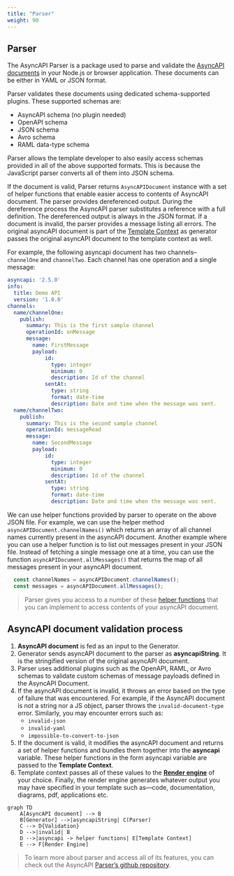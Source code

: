 ```yaml
---
title: "Parser"
weight: 90
---
```


## Parser

The AsyncAPI Parser is a package used to parse and validate the [AsyncAPI documents](asyncapi-document.md) in your Node.js or browser application. These documents can be either in YAML or JSON format.

Parser validates these documents using dedicated schema-supported plugins. These supported schemas are:

- AsyncAPI schema (no plugin needed)
- OpenAPI schema
- JSON schema
- Avro schema
- RAML data-type schema

Parser allows the template developer to also easily access schemas provided in all of the above supported formats. This is because the JavaScript parser converts all of them into JSON schema.

If the document is valid, Parser returns `AsyncAPIDocument` instance with a set of helper functions that enable easier access to contents of AsyncAPI document. The parser provides dereferenced output. During the dereference process the AsyncAPI parser substitutes a reference with a full definition. The dereferenced output is always in the JSON format. If a document is invalid, the parser provides a message listing all errors. The original asyncAPI document is part of the [Template Context](template-context.md) as generator passes the original asyncAPI document to the template context as well.	

For example, the following asyncapi document has two channels–`channelOne` and `channelTwo`. Each channel has one operation and a single message:

```yaml
asyncapi: '2.5.0'
info:
  title: Demo API
  version: '1.0.0'
channels:
  name/channelOne:
    publish:
      summary: This is the first sample channel
      operationId: onMessage
      message:
        name: FirstMessage
        payload:
            id:
              type: integer
              minimum: 0
              description: Id of the channel
            sentAt:
              type: string
              format: date-time
              description: Date and time when the message was sent.
  name/channelTwo:
    publish:
      summary: This is the second sample channel
      operationId: messageRead
      message:
        name: SecondMessage
        payload:
            id:
              type: integer
              minimum: 0
              description: Id of the channel
            sentAt:
              type: string
              format: date-time
              description: Date and time when the message was sent.
```
We can use helper functions provided by parser to operate on the above JSON file. For example, we can use the helper method `asyncAPIDocument.channelNames()` which returns an array of all channel names currently present in the asyncAPI document. Another example where you can use a helper function is to list out messages present in your JSON file. Instead of fetching a single message one at a time, you can use the function `asyncAPIDocument.allMessages()` that returns the map of all messages present in your asyncAPI document.

```js
  const channelNames = asyncAPIDocument.channelNames();
  const messages = asyncAPIDocument.allMessages();
```

> Parser gives you access to a number of these [helper functions](https://github.com/asyncapi/parser-js/blob/master/API.md) that you can implement to access contents of your asyncAPI document. 

## AsyncAPI document validation process

1. **AsyncAPI document** is fed as an input to the Generator.
1. Generator sends asyncAPI document to the parser as **asyncapiString**. It is the stringified version of the original asyncAPI document.
1. Parser uses additional plugins such as the OpenAPI, RAML, or Avro schemas to validate custom schemas of message payloads defined in the AsyncAPI Document.
1. If the asyncAPI document is invalid, it throws an error based on the type of failure that was encountered. For example, if the AsyncAPI document is not a string nor a JS object, parser throws the `invalid-document-type` error. 
   Similarly, you may encounter errors such as:
      - `invalid-json`
      - `invalid-yaml`
      - `impossible-to-convert-to-json`
1. If the document is valid, it modifies the asyncAPI document and returns a set of helper functions and bundles them together into the **asyncapi** variable. These helper functions in the form asyncapi variable are passed to the **Template Context**.
1. Template context passes all of these values to the [**Render engine**](react-render-engine.md) of your choice. Finally, the render engine generates whatever output you may have specified in your template such as—code, documentation, diagrams, pdf, applications etc.

```mermaid
graph TD
    A[AsyncAPI document] --> B
    B[Generator] -->|asyncapiString| C(Parser)
    C --> D{Validation}
    D -->|invalid| B
    D -->|asyncapi -> helper functions| E[Template Context]
    E --> F[Render Engine]
```

> To learn more about parser and access all of its features, you can check out the AsyncAPI [Parser’s github repository](https://github.com/asyncapi/parser-js).
